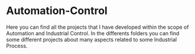 # Automation-Control
Here you can find all the projects that I have developed within the scope of Automation and Industrial Control. In the differents folders
you can find some different projects about many aspects related to some Industrial Process.
